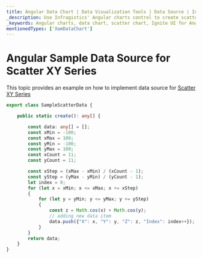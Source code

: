 ```yaml
---
title: Angular Data Chart | Data Visualization Tools | Data Source | Infragistics
_description: Use Infragistics' Angular charts control to create scatter charts such as scatter area, scatter bubble, scatter contour and more. Learn about our Ignite UI for Angular graph types!
_keywords: Angular charts, data chart, scatter chart, Ignite UI for Angular, Infragistics, data source
mentionedTypes: ['XamDataChart']
---
```


# Angular Sample Data Source for Scatter XY Series

This topic provides an example on how to implement data source for  [Scatter XY Series](data-chart-type-range-series.md)

```ts
export class SampleScatterData {

    public static create(): any[] {

        const data: any[] = [];
        const xMin = -100;
        const xMax = 100;
        const yMin = -100;
        const yMax = 100;
        const xCount = 11;
        const yCount = 11;

        const xStep = (xMax - xMin) / (xCount - 1);
        const yStep = (yMax - yMin) / (yCount - 1);
        let index = 0;
        for (let x = xMin; x <= xMax; x += xStep)
        {
            for (let y = yMin; y <= yMax; y += yStep)
            {
                const z = Math.cos(x) + Math.cos(y);
                // adding new data item
                data.push({"X": x, "Y": y, "Z": z, "Index": index++});
            }
        }
        return data;
    }
}
```
